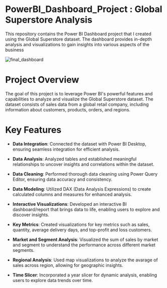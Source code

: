 # PowerBI_Dashboard_Project : Global Superstore Analysis
This repository contains the Power BI Dashboard project that I created using the Global Superstore dataset. The dashboard provides in-depth analysis and visualizations to gain insights into various aspects of the business

![final_dashboard](https://github.com/mainakdas12345/PowerBI_dashboard_Project/assets/128472098/e7c09a6a-1d52-4812-98a4-3aa7f9ce4089)
# Project Overview
The goal of this project is to leverage Power BI's powerful features and capabilities to analyze and visualize the Global Superstore dataset. The dataset consists of sales data from a global retail company, including information about customers, products, orders, and regions.
# Key Features

- **Data Integration**: Connected the dataset with Power BI Desktop, ensuring seamless integration for efficient analysis.

- **Data Analysis**: Analyzed tables and established meaningful relationships to uncover insights and correlations within the dataset.

- **Data Cleaning**: Performed thorough data cleaning using Power Query Editor, ensuring data accuracy and consistency.

- **Data Modeling**: Utilized DAX (Data Analysis Expressions) to create calculated columns and measures for enhanced analysis.

- **Interactive Visualizations**: Developed an interactive BI dashboard/report that brings data to life, enabling users to explore and discover insights.

- **Key Metrics**: Created visualizations for key metrics such as sales, quantity, average delivery days, and top-profit and loss customers.

- **Market and Segment Analysis**: Visualized the sum of sales by market and segment to understand the performance across different market segments.

- **Regional Analysis**: Used map visualizations to analyze the avarage of sales across region, allowing for geographic insights.

- **Time Slicer**: Incorporated a year slicer for dynamic analysis, enabling users to explore data trends over time.
